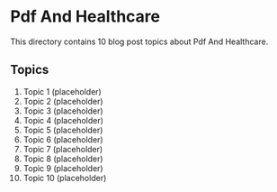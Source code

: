 # Pdf And Healthcare
This directory contains 10 blog post topics about Pdf And Healthcare.

## Topics

1. Topic 1 (placeholder)
2. Topic 2 (placeholder)
3. Topic 3 (placeholder)
4. Topic 4 (placeholder)
5. Topic 5 (placeholder)
6. Topic 6 (placeholder)
7. Topic 7 (placeholder)
8. Topic 8 (placeholder)
9. Topic 9 (placeholder)
10. Topic 10 (placeholder)
